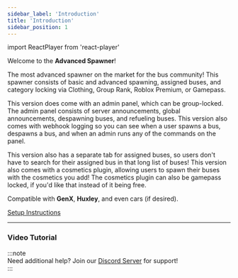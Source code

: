 ```yaml
---
sidebar_label: 'Introduction'
title: 'Introduction'
sidebar_position: 1
---
```

import ReactPlayer from 'react-player'

Welcome to the **Advanced Spawner**!  

The most advanced spawner on the market for the bus community! This spawner consists of basic and advanced spawning, assigned buses, and category locking via Clothing, Group Rank, Roblox Premium, or Gamepass.

This version does come with an admin panel, which can be group-locked. The admin panel consists of server announcements, global announcements, despawning buses, and refueling buses. This version also comes with webhook logging so you can see when a user spawns a bus, despawns a bus, and when an admin runs any of the commands on the panel.

This version also has a separate tab for assigned buses, so users don't have to search for their assigned bus in that long list of buses! This version also comes with a cosmetics plugin, allowing users to spawn their buses with the cosmetics you add! The cosmetics plugin can also be gamepass locked, if you'd like that instead of it being free.

Compatible with **GenX**, **Huxley**, and even cars (if desired).  

[Setup Instructions](setup)

---

### Video Tutorial  
<ReactPlayer url="https://www.youtube.com/watch?v=yDUxG_oL7nA" controls width="100%" height="360px" />

:::note  
Need additional help? Join our [Discord Server](https://discord.gg/5k85S4KWSR) for support!  
:::
